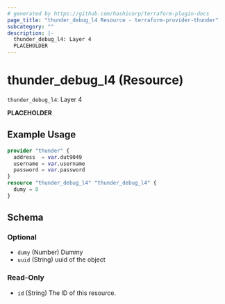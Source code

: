 ```yaml
---
# generated by https://github.com/hashicorp/terraform-plugin-docs
page_title: "thunder_debug_l4 Resource - terraform-provider-thunder"
subcategory: ""
description: |-
  thunder_debug_l4: Layer 4
  PLACEHOLDER
---
```


# thunder_debug_l4 (Resource)

`thunder_debug_l4`: Layer 4

__PLACEHOLDER__

## Example Usage

```terraform
provider "thunder" {
  address  = var.dut9049
  username = var.username
  password = var.password
}
resource "thunder_debug_l4" "thunder_debug_l4" {
  dumy = 0
}
```

<!-- schema generated by tfplugindocs -->
## Schema

### Optional

- `dumy` (Number) Dummy
- `uuid` (String) uuid of the object

### Read-Only

- `id` (String) The ID of this resource.


